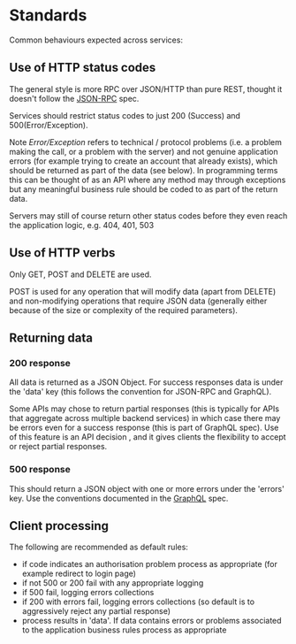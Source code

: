 # Standards 

Common behaviours expected across services: 


## Use of HTTP status codes 

The general style is more RPC over JSON/HTTP than pure REST, thought it doesn't follow the 
[JSON-RPC](http://www.jsonrpc.org/) spec.

Services should restrict status codes to just 200 (Success) and 500(Error/Exception).

 Note *Error/Exception* refers to technical / protocol problems (i.e. a problem making the call, 
 or a problem with the server) and not genuine application errors (for example trying to create an
 account that already exists), which should be returned as part of the data (see below). In programming 
  terms this can be thought of as an API where any method may through exceptions but any meaningful 
  business rule should be coded to as part of the return data. 
  
 Servers may still of course return other status codes before they even reach the application logic, 
 e.g. 404, 401, 503
 
## Use of HTTP verbs 

Only GET, POST and DELETE are used. 

POST is used for any operation that will modify data (apart from DELETE) and non-modifying operations that require 
JSON data (generally either because of the size or complexity of the required parameters).

## Returning data 

### 200 response

All data is returned as a JSON Object. For success responses data is under the 'data' key  (this follows the 
convention for JSON-RPC and GraphQL). 

Some APIs may chose to return partial responses (this is typically for APIs that 
 aggregate across multiple backend services) in which case there may be errors even for a 
 success response (this is part of GraphQL spec).  Use of this feature is an API decision , and it gives clients the 
 flexibility to accept or reject partial responses.
 
### 500 response 

This should return a JSON object with one or more errors under the 'errors' key. Use the conventions documented in the 
[GraphQL](http://facebook.github.io/graphql/October2016/#sec-Response-Format) spec. 

## Client processing 

The following are recommended as default rules:

* if code indicates an authorisation problem process as appropriate (for example redirect to login page)
* if not 500 or 200 fail with any appropriate logging 
* if 500 fail, logging errors collections 
* if 200 with errors fail, logging errors collections (so default is to aggressively reject any partial response)
* process results in 'data'. If data contains errors or problems associated to the application business rules 
process as appropriate 

 
 
 
 

